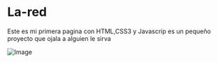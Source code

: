 # La-red
Este es mi primera pagina con HTML,CSS3 y Javascrip  es un pequeño proyecto  que ojala a alguien le sirva

![Image](https://github.com/user-attachments/assets/095b26f8-f572-4ca7-9bcc-c78a6cc94428)
